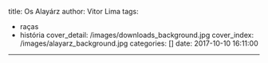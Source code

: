 title: Os Alayárz
author: Vitor Lima
tags:
  - raças
  - história
cover_detail: /images/downloads_background.jpg
cover_index: /images/alayarz_background.jpg
categories: []
date: 2017-10-10 16:11:00
---
